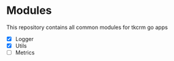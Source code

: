 # Modules

This repository contains all common modules for tkcrm go apps

- [x] Logger
- [x] Utils
- [ ] Metrics
